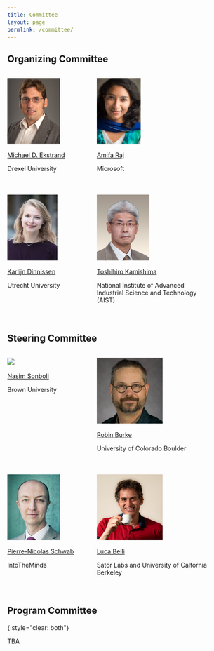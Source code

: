 ```yaml
---
title: Committee
layout: page
permlink: /committee/
---
```

## Organizing Committee

<div style="margin-bottom: 3ex; max-width: 50%; min-width: 200px; display: inline-block;  vertical-align: top">
<p><img src="michaelekstrand.jpeg" style="height:150px"></p>
<p><a href="https://md.ekstrandom.net/">Michael D. Ekstrand</a></p>
<p>Drexel University</p>
</div>

<div style="margin-bottom: 3ex; max-width: 50%; min-width: 200px; display: inline-block;  vertical-align: top">
<p><img src="amifa.jpeg" style="height:150px"></p>
<p><a href="https://amifaraj.github.io/">Amifa Raj</a></p>
<p>Microsoft</p>
</div>

<div style="margin-bottom: 3ex; max-width: 50%; min-width: 200px; display: inline-block;  vertical-align: top">
<p><img src="karlijn.jpg" style="height:150px"></p>
<p><a href="https://karlijnd.github.io/">Karlijn Dinnissen</a></p>
<p>Utrecht University</p>
</div>

<div style="margin-bottom: 3ex; max-width: 50%; min-width: 200px; display: inline-block;  vertical-align: top">
<p><img src="kamishima.jpg" style="height:150px"></p>
<p><a href="https://www.kamishima.net/">Toshihiro Kamishima</a></p>
<p>National Institute of Advanced Industrial Science and Technology (AIST)</p>
</div>

## Steering Committee

<div style="margin-bottom: 3ex; max-width: 50%; min-width: 200px; display: inline-block;  vertical-align: top">
<p><img src="nasim.jpeg" style="height:150px"></p>
<p><a href="https://www.linkedin.com/in/nasimsonboli/">Nasim Sonboli</a></p>
<p>Brown University</p>
</div>

<div style="margin-bottom: 3ex; max-width: 50%; min-width: 200px; display: inline-block;  vertical-align: top">
<p><img src="burkerobincub.jpeg" style="height:150px"></p>
<p><a href="https://www.colorado.edu/cmci/people/college-leadership/robin-burke">Robin Burke</a></p>
<p>University of Colorado Boulder</p>
</div>

<div style="margin-bottom: 3ex; max-width: 50%; min-width: 200px; display: inline-block;  vertical-align: top">
<p><img src="schwab.jpg" style="height:150px"></p>
<p><a href="http://www.intotheminds.com/blog/en/">Pierre-Nicolas Schwab</a></p>
<p>IntoTheMinds</p>
</div>

<div style="margin-bottom: 3ex; max-width: 50%; min-width: 200px; display: inline-block;  vertical-align: top">
<p><img src="lucab.jpeg" style="height:150px"></p>
<p><a href="https://www.linkedin.com/in/lbelli/">Luca Belli</a></p>
<p>Sator Labs and University of Calfornia Berkeley</p>
</div>

## Program Committee
{:style="clear: both"}

TBA

